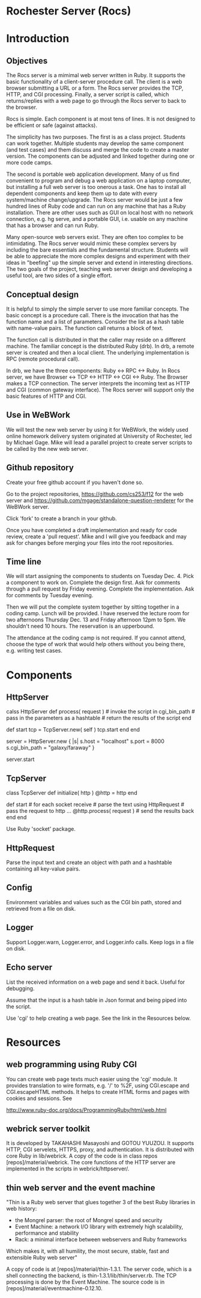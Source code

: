 
Rochester Server (Rocs)
===============

Introduction
========

Objectives
---------

The Rocs server is a mimimal web server written in Ruby.  It supports
the basic functionality of a client-server procedure call.  The client
is a web browser submitting a URL or a form.  The Rocs server provides
the TCP, HTTP, and CGI processing.  Finally, a server script is
called, which returns/replies with a web page to go through the Rocs
server to back to the browser.

Rocs is simple.  Each component is at most tens of lines.  It is not
designed to be efficient or safe (against attacks).

The simplicity has two purposes.  The first is as a class project.
Students can work together.  Multiple students may develop the same
component (and test cases) and them discuss and merge the code to
create a master version.  The components can be adjusted and linked
together during one or more code camps.

The second is portable web application development.  Many of us find
convenient to program and debug a web application on a laptop
computer, but installing a full web server is too onerous a task.  One
has to install all dependent components and keep them up to date with
every system/machine change/upgrade.  The Rocs server would be just a
few hundred lines of Ruby code and can run on any machine that has a
Ruby installation.  There are other uses such as GUI on local host
with no network connection, e.g. hg serve, and a portable GUI,
i.e. usable on any machine that has a browser and can run Ruby.

Many open-source web servers exist.  They are often too complex to be
intimidating.  The Rocs server would mimic these complex servers by
including the bare essentials and the fundamental structure.  Students
will be able to appreciate the more complex designs and experiment
with their ideas in "beefing" up the simple server and extend in
interesting directions.  The two goals of the project, teaching web
server design and developing a useful tool, are two sides of a single
effort.

Conceptual design
---------------

It is helpful to simply the simple server to use more familiar
concepts.  The basic concept is a procedure call.  There is the
invocation that has the function name and a list of parameters.
Consider the list as a hash table with name-value pairs.  The function
call returns a block of text.

The function call is distributed in that the caller may reside on a
different machine.  The familiar concept is the distributed Ruby
(drb).  In drb, a remote server is created and then a local client.
The underlying implementation is RPC (remote procedural call).

In drb, we have the three components: Ruby <-> RPC <-> Ruby.  In Rocs
server, we have Browser <-> TCP <-> HTTP <-> CGI <-> Ruby.  The
Browser makes a TCP connection.  The server interprets the incoming
text as HTTP and CGI (common gateway interface).  The Rocs server will
support only the basic features of HTTP and CGI.

Use in WeBWork
------------

We will test the new web server by using it for WeBWork, the widely
used online homework delivery system originated at University of
Rochester, led by Michael Gage.  Mike will lead a parallel project to
create server scripts to be called by the new web server.

Github repository
--------------

Create your free github account if you haven't done so.  

Go to the project repositories, https://github.com/cs253/f12 for the web
server and https://github.com/mgage/standalone-question-renderer for
the WeBWork server.

Click 'fork' to create a branch in your github.

Once you have completed a draft implementation and ready for code
review, create a 'pull request'.  Mike and I will give you feedback and
may ask for changes before merging your files into the root repositories.

Time line
-------

We will start assigning the components to students on Tuesday Dec. 4.
Pick a component to work on.  Complete the design first.  Ask for
comments through a pull request by Friday evening.  Complete the
implementation.  Ask for comments by Tuesday evening.

Then we will put the complete system together by sitting together in a
coding camp.  Lunch will be provided.  I have reserved the lecture
room for two afternoons Thursday Dec. 13 and Friday afternoon 12pm to
5pm.  We shouldn't need 10 hours.  The reservation is an upperbound.

The attendance at the coding camp is not required.  If you cannot
attend, choose the type of work that would help others without you
being there, e.g. writing test cases.

Components
========

HttpServer
---------

calss HttpServer
  def process( request )
     # invoke the script in cgi_bin_path
     # pass in the parameters as a hashtable
     # return the results of the script
  end

  def start
     tcp = TcpServer.new( self )
     tcp.start
  end
end

server = HttpServer.new { |s|
  s.host = "localhost"
  s.port = 8000
  s.cgi_bin_path = "galaxy/faraway"
}

server.start

TcpServer
--------

class TcpServer
   def initialize( http )
     @http = http
   end

   def start 
     # for each socket receive
     # parse the text using HttpRequest
     # pass the request to http
     ...
     @http.process( request )
     # send the results back
   end
end

Use Ruby 'socket' package.   

HttpRequest
----------

Parse the input text and create an object with path and a hashtable
containing all key-value pairs.

Config
-----

Environment variables and values such as the CGI bin path, stored and retrieved from a file on disk.

Logger
------

Support Logger.warn, Logger.error, and Logger.info calls.  Keep logs in a file on disk.

Echo server
---------

List the received information on a web page and send it back.  Useful for debugging.

Assume that the input is a hash table in Json format and being piped into the script.

Use 'cgi' to help creating a web page.  See the link in the Resources below.


Resources
=======

web programming using Ruby CGI
---------------------------

You can create web page texts much easier using the 'cgi' module.  It
provides translation to wire formats, e.g. '/' to %2F, using
CGI.escape and CGI.escapeHTML methods.  It helps to create HTML forms
and pages with cookies and sessions.  See

http://www.ruby-doc.org/docs/ProgrammingRuby/html/web.html

webrick server toolkit
-----------------

It is developed by TAKAHASHI Masayoshi and GOTOU YUUZOU.  It supports
HTTP, CGI servelets, HTTPS, proxy, and authentication.  It is
distributed with core Ruby in lib/webrick.  A copy of the code is in
class repos [repos]/material/webrick.  The core functions of the HTTP
server are implemented in the scripts in webrick/httpserver/.

thin web server and the event machine
-------------------------------

"Thin is a Ruby web server that glues together 3 of the best Ruby libraries in web history:
  * the Mongrel parser: the root of Mongrel speed and security
  * Event Machine: a network I/O library with extremely high scalability, performance and stability
  * Rack: a minimal interface between webservers and Ruby frameworks

Which makes it, with all humility, the most secure, stable, fast and extensible Ruby web server"

A copy of code is at [repos]/material/thin-1.3.1.  The server code,
which is a shell connecting the backend, is
thin-1.3.1/lib/thin/server.rb.  The TCP processing is done by the
Event Machine.  The source code is in
[repos]/material/eventmachine-0.12.10.



